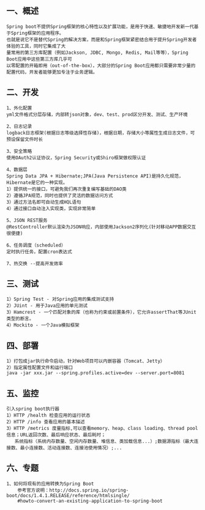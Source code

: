 一、概述
---
	Spring boot不提供Spring框架的核心特性以及扩展功能，是用于快速、敏捷地开发新一代基于Spring框架的应用程序。
	也就是说它不是替代Spring的解决方案，而是和Spring框架紧密结合用于提升Spring开发者体验的工具，同时它集成了大
	量常用的第三方库配置（例如Jackson, JDBC, Mongo, Redis, Mail等等），Spring Boot应用中这些第三方库几乎可
	以零配置的开箱即用（out-of-the-box），大部分的Spring Boot应用都只需要非常少量的配置代码，开发者能够更加专注于业务逻辑。


二、开发
---
	1、外化配置
	yml文件格式分层存储，内部转json对象，dev、test、prod区分开发、测试、生产环境
	
	2、日志记录
	logback日志框架(根据日志等级选择性存储)，根据日期，存储大小等属性生成日志文件，可预设保留文件时长
	
	3、安全策略
	使用OAuth2认证协议，Spring Security或Shiro框架做权限认证
	
	4、数据层
	Spring Data JPA + Hibernate;JPA(Java Persistence API)是持久化规范，Hibernate是它的一种实现。
	1）提供统一的接口，可避免我们再次重复编写基础的DAO类
	2）遵循JPA规范，同时也提供了灵活的数据访问方式
	3）通过方法名即可自动生成HQL语句
	4）通过接口自动注入实现类，实现非常简单
	
	5、JSON REST服务
	@RestController默认渲染为JSON响应，内部使用Jackson2序列化(针对移动APP数据交互很便捷)
	
	6、任务调度（scheduled）
	定时执行任务，配置cron表达式
	
	7、热交换 --提高开发效率

	
三、测试
---
	1）Spring Test - 对Spring应用的集成测试支持
	2）JUint - 用于Java应用的单元测试
	3）Hamcrest - 一个匹配对象的库（也称为约束或前置条件），它允许assertThat等JUnit类型的断言。
	4）Mockito - 一个Java模拟框架
	
	
四、部署
---
	1）打包成jar执行命令启动，针对Web项目可以内嵌容器（Tomcat、Jetty）
	2）指定属性配置文件和运行端口
	java -jar xxx.jar --spring.profiles.active=dev --server.port=8081
	
	
五、监控
---
	引入spring boot执行器
	1）HTTP /health 检查应用的运行状态
	2）HTTP /info 查看应用的基本描述
	3）HTTP /metrics 度量指标,可以查看memory、heap、class loading、thread pool信息；URL返回次数、最后响应状态、最后耗时；
	   系统指标（系统内存数量、空闲内存数量、堆信息、类加载信息...）;数据源指标（最大连接数、最小连接数、活动连接数、连接池使用情况）;...


六、专题
---
	1、如何将现有的应用转换为Spring Boot
		参考官方说明：http://docs.spring.io/spring-boot/docs/1.4.1.RELEASE/reference/htmlsingle/
		#howto-convert-an-existing-application-to-spring-boot
	
